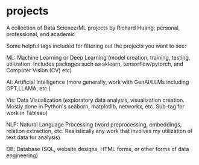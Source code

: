 # projects
A collection of Data Science/ML projects by Richard Huang; personal, professional, and academic

Some helpful tags included for filtering out the projects you want to see:

ML: Machine Learning or Deep Learning (model creation, training, testing, utilization. Includes packages such as sklearn, tensorflow/pytorch, and Computer Vision (CV) etc)

AI: Artificial Intelligence (more generally, work with GenAI/LLMs including GPT,LLAMA, etc.)

Vis: Data Visualization (exploratory data analysis, visualization creation. Mostly done in Python's seaborn, matplotlib, networkx, etc. Sub-tag for work in Tableau)

NLP: Natural Language Processing (word preprocessing, embeddings, relation extraction, etc. Realistically any work that involves my utilization of text data for analysis)

DB: Database (SQL, website designs, HTML forms, or other forms of data engineering)

